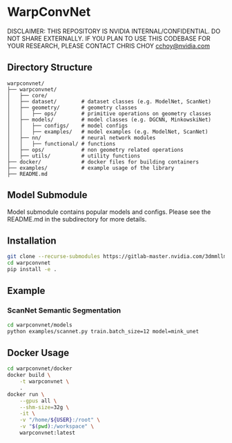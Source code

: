 # WarpConvNet

DISCLAIMER: THIS REPOSITORY IS NVIDIA INTERNAL/CONFIDENTIAL. DO NOT SHARE EXTERNALLY. IF YOU PLAN TO USE THIS CODEBASE FOR YOUR RESEARCH, PLEASE CONTACT CHRIS CHOY cchoy@nvidia.com


## Directory Structure

```
warpconvnet/
├── warpconvnet/
│   ├── core/
│   ├── dataset/        # dataset classes (e.g. ModelNet, ScanNet)
│   ├── geometry/       # geometry classes
│   │   ├── ops/        # primitive operations on geometry classes
│   ├── models/         # model classes (e.g. DGCNN, MinkowskiNet)
│   │   ├── configs/    # model configs
│   │   ├── examples/   # model examples (e.g. ModelNet, ScanNet)
│   ├── nn/             # neural network modules
│   │   ├── functional/ # functions
│   ├── ops/            # non geometry related operations
│   ├── utils/          # utility functions
├── docker/             # docker files for building containers
├── examples/           # example usage of the library
├── README.md
```


## Model Submodule

Model submodule contains popular models and configs. Please see the README.md in the subdirectory for more details.


## Installation

```bash
git clone --recurse-submodules https://gitlab-master.nvidia.com/3dmmllm/warp.git warpconvnet
cd warpconvnet
pip install -e .
```


## Example

### ScanNet Semantic Segmentation

```bash
cd warpconvnet/models
python examples/scannet.py train.batch_size=12 model=mink_unet
```

## Docker Usage

```bash
cd warpconvnet/docker
docker build \
    -t warpconvnet \
    .
docker run \
    --gpus all \
    --shm-size=32g \
    -it \
    -v "/home/${USER}:/root" \
    -v "$(pwd):/workspace" \
    warpconvnet:latest
```
